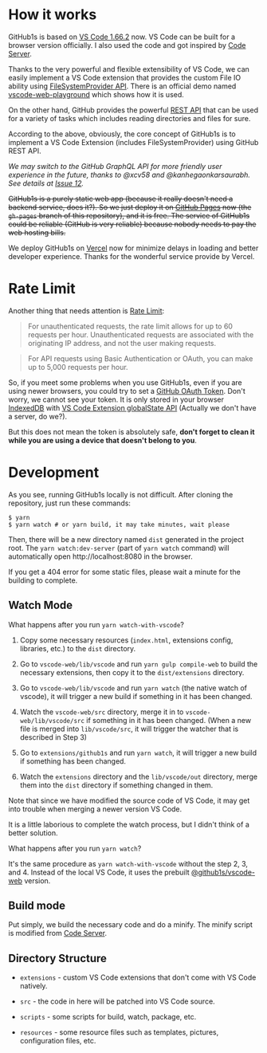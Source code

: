 # How it works

GitHub1s is based on [VS Code 1.66.2](https://github.com/microsoft/vscode/tree/1.66.2) now. VS Code can be built for a browser version officially. I also used the code and got inspired by [Code Server](https://github.com/cdr/code-server).

Thanks to the very powerful and flexible extensibility of VS Code, we can easily implement a VS Code extension that provides the custom File IO ability using [FileSystemProvider API](https://code.visualstudio.com/api/references/vscode-api#FileSystemProvider). There is an official demo named [vscode-web-playground](https://github.com/microsoft/vscode-web-playground) which shows how it is used.

On the other hand, GitHub provides the powerful [REST API](https://docs.github.com/en/rest) that can be used for a variety of tasks which includes reading directories and files for sure.

According to the above, obviously, the core concept of GitHub1s is to implement a VS Code Extension (includes FileSystemProvider) using GitHub REST API.

_We may switch to the GitHub GraphQL API for more friendly user experience in the future, thanks to @xcv58 and @kanhegaonkarsaurabh. See details at [Issue 12](https://github.com/conwnet/github1s/issues/12)._

~~GitHub1s is a purely static web app (because it really doesn't need a backend service, does it?). So we just deploy it on [GitHub Pages](https://pages.github.com/) now (the `gh-pages` branch of this repository), and it is free. The service of GitHub1s could be reliable (GitHub is very reliable) because nobody needs to pay the web hosting bills.~~

We deploy GitHub1s on [Vercel](https://vercel.com/) now for minimize delays in loading and better developer experience. Thanks for the wonderful service provide by Vercel.

# Rate Limit

Another thing that needs attention is [Rate Limit](https://docs.github.com/en/rest/reference/rate-limit):

> For unauthenticated requests, the rate limit allows for up to 60 requests per hour. Unauthenticated requests are associated with the originating IP address, and not the user making requests.

> For API requests using Basic Authentication or OAuth, you can make up to 5,000 requests per hour.

So, if you meet some problems when you use GitHub1s, even if you are using newer browsers, you could try to set a [GitHub OAuth Token](https://docs.github.com/en/rest/overview/resources-in-the-rest-api#oauth2-token-sent-in-a-header). Don't worry, we cannot see your token. It is only stored in your browser [IndexedDB](https://developer.mozilla.org/en-US/docs/Web/API/IndexedDB_API) with [VS Code Extension globalState API](https://code.visualstudio.com/api/references/vscode-api#ExtensionContext) (Actually we don't have a server, do we?).

But this does not mean the token is absolutely safe, **don't forget to clean it while you are using a device that doesn't belong to you**.

# Development

As you see, running GitHub1s locally is not difficult. After cloning the repository, just run these commands:

```shell
$ yarn
$ yarn watch # or yarn build, it may take minutes, wait please
```

Then, there will be a new directory named `dist` generated in the project root. The `yarn watch:dev-server` (part of `yarn watch` command) will automatically open http://localhost:8080 in the browser.

If you get a 404 error for some static files, please wait a minute for the building to complete.

## Watch Mode

What happens after you run `yarn watch-with-vscode`?

1. Copy some necessary resources (`index.html`, extensions config, libraries, etc.) to the `dist` directory.

2. Go to `vscode-web/lib/vscode` and run `yarn gulp compile-web` to build the necessary extensions, then copy it to the `dist/extensions` directory.

3. Go to `vscode-web/lib/vscode` and run `yarn watch` (the native watch of vscode), it will trigger a new build if something in it has been changed.

4. Watch the `vscode-web/src` directory, merge it in to `vscode-web/lib/vscode/src` if something in it has been changed. (When a new file is merged into `lib/vscode/src`, it will trigger the watcher that is described in Step 3)

5. Go to `extensions/github1s` and run `yarn watch`, it will trigger a new build if something has been changed.

6. Watch the `extensions` directory and the `lib/vscode/out` directory, merge them into the `dist` directory if something changed in them.

Note that since we have modified the source code of VS Code, it may get into trouble when merging a newer version VS Code.

It is a little laborious to complete the watch process, but I didn't think of a better solution.

What happens after you run `yarn watch`?

It's the same procedure as `yarn watch-with-vscode` without the step 2, 3, and 4. Instead of the local VS Code, it uses the prebuilt [@github1s/vscode-web](https://www.npmjs.com/package/@github1s/vscode-web) version.

## Build mode

Put simply, we build the necessary code and do a minify. The minify script is modified from [Code Server](https://github.com/cdr/code-server).

## Directory Structure

- `extensions` - custom VS Code extensions that don't come with VS Code natively.

- `src` - the code in here will be patched into VS Code source.

- `scripts` - some scripts for build, watch, package, etc.

- `resources` - some resource files such as templates, pictures, configuration files, etc.
